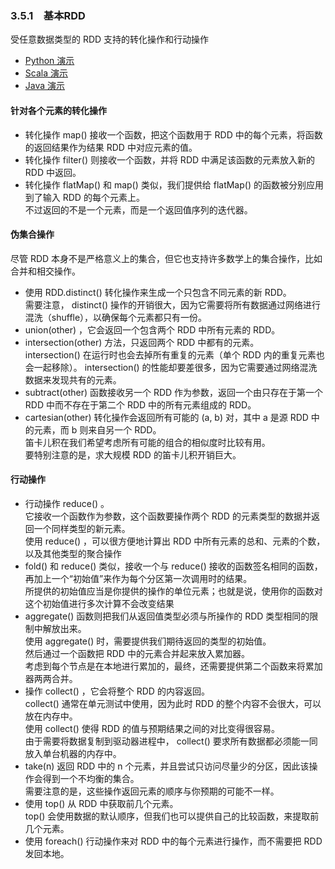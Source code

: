 ### 3.5.1　基本RDD ###
受任意数据类型的 RDD 支持的转化操作和行动操作
-   [Python 演示](P51BasicRDDs.py)
-   [Scala 演示](S51BasicRDDs.scala)
-   [Java 演示](J51BasicRDDs.java)
#### 针对各个元素的转化操作 ####
-   转化操作 map() 接收一个函数，把这个函数用于 RDD 中的每个元素，将函数的返回结果作为结果 RDD 中对应元素的值。
-   转化操作 filter() 则接收一个函数，并将 RDD 中满足该函数的元素放入新的 RDD 中返回。
-   转化操作 flatMap() 和 map() 类似，我们提供给 flatMap() 的函数被分别应用到了输入 RDD 的每个元素上。  
不过返回的不是一个元素，而是一个返回值序列的迭代器。
#### 伪集合操作 ####
尽管 RDD 本身不是严格意义上的集合，但它也支持许多数学上的集合操作，比如合并和相交操作。  
-   使用 RDD.distinct() 转化操作来生成一个只包含不同元素的新 RDD。  
需要注意， distinct() 操作的开销很大，因为它需要将所有数据通过网络进行混洗（shuffle），以确保每个元素都只有一份。
-   union(other) ，它会返回一个包含两个 RDD 中所有元素的 RDD。
-   intersection(other) 方法，只返回两个 RDD 中都有的元素。   
intersection() 在运行时也会去掉所有重复的元素（单个 RDD 内的重复元素也会一起移除）。
intersection() 的性能却要差很多，因为它需要通过网络混洗数据来发现共有的元素。
-   subtract(other) 函数接收另一个 RDD 作为参数，返回一个由只存在于第一个 RDD 中而不存在于第二个 RDD 中的所有元素组成的 RDD。
-   cartesian(other) 转化操作会返回所有可能的 (a, b) 对，其中 a 是源 RDD 中的元素，而 b 则来自另一个 RDD。  
笛卡儿积在我们希望考虑所有可能的组合的相似度时比较有用。  
要特别注意的是，求大规模 RDD 的笛卡儿积开销巨大。
#### 行动操作 ####
-   行动操作 reduce() 。  
它接收一个函数作为参数，这个函数要操作两个 RDD 的元素类型的数据并返回一个同样类型的新元素。  
使用 reduce() ，可以很方便地计算出 RDD 中所有元素的总和、元素的个数，以及其他类型的聚合操作
-   fold() 和 reduce() 类似，接收一个与 reduce() 接收的函数签名相同的函数，再加上一个“初始值”来作为每个分区第一次调用时的结果。  
所提供的初始值应当是你提供的操作的单位元素；也就是说，使用你的函数对这个初始值进行多次计算不会改变结果
-   aggregate() 函数则把我们从返回值类型必须与所操作的 RDD 类型相同的限制中解放出来。  
使用 aggregate() 时，需要提供我们期待返回的类型的初始值。  
然后通过一个函数把 RDD 中的元素合并起来放入累加器。  
考虑到每个节点是在本地进行累加的，最终，还需要提供第二个函数来将累加器两两合并。
-   操作 collect() ，它会将整个 RDD 的内容返回。   
collect() 通常在单元测试中使用，因为此时 RDD 的整个内容不会很大，可以放在内存中。  
使用 collect() 使得 RDD 的值与预期结果之间的对比变得很容易。  
由于需要将数据复制到驱动器进程中， collect() 要求所有数据都必须能一同放入单台机器的内存中。  
-   take(n) 返回 RDD 中的 n 个元素，并且尝试只访问尽量少的分区，因此该操作会得到一个不均衡的集合。  
需要注意的是，这些操作返回元素的顺序与你预期的可能不一样。
-   使用 top() 从 RDD 中获取前几个元素。     
top() 会使用数据的默认顺序，但我们也可以提供自己的比较函数，来提取前几个元素。
-   使用 foreach() 行动操作来对 RDD 中的每个元素进行操作，而不需要把 RDD 发回本地。

